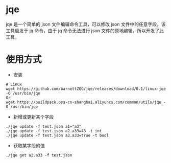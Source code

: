 # jqe

jqe 是一个简单的 json 文件编辑命令工具，可以修改 json 文件中的任意字段。该工具启发于 jq 命令，由于 jq 命令无法进行 json 文件的原地编辑，所以开发了此工具。

# 使用方式

* 安装

```
# Linux
wget https://github.com/barnettZQG/jqe/releases/download/0.1/linux-jqe -O /usr/bin/jqe
Or
wget https://buildpack.oss-cn-shanghai.aliyuncs.com/common/utils/jqe -O /usr/bin/jqe

```

* 新增或更新某个字段
```
./jqe update -f test.json a1="a3"
./jqe update -f test.json a2.a33=43 -t int 
./jqe update -f test.json a3.a33=true -t bool
```

* 获取某字段的值
```
./jqe get a2.a33 -f test.json
```
